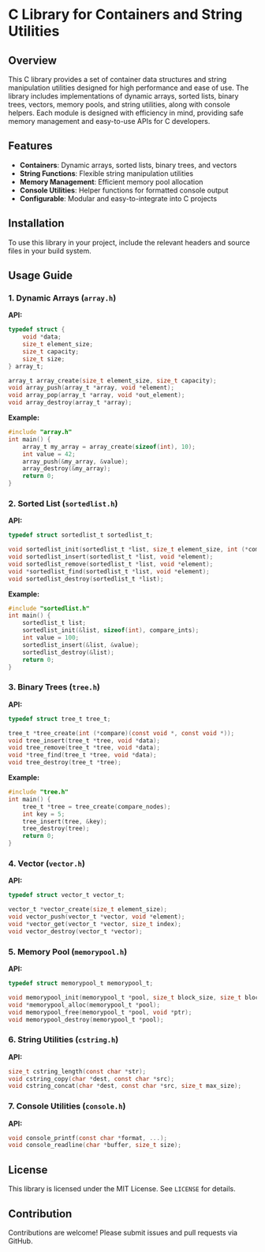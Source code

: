 # C Library for Containers and String Utilities

## Overview
This C library provides a set of container data structures and string manipulation utilities designed for high performance and ease of use. The library includes implementations of dynamic arrays, sorted lists, binary trees, vectors, memory pools, and string utilities, along with console helpers. Each module is designed with efficiency in mind, providing safe memory management and easy-to-use APIs for C developers.

## Features
- **Containers**: Dynamic arrays, sorted lists, binary trees, and vectors
- **String Functions**: Flexible string manipulation utilities
- **Memory Management**: Efficient memory pool allocation
- **Console Utilities**: Helper functions for formatted console output
- **Configurable**: Modular and easy-to-integrate into C projects

## Installation
To use this library in your project, include the relevant headers and source files in your build system. 
## Usage Guide

### 1. Dynamic Arrays (`array.h`)

**API:**
```c
typedef struct {
    void *data;
    size_t element_size;
    size_t capacity;
    size_t size;
} array_t;

array_t array_create(size_t element_size, size_t capacity);
void array_push(array_t *array, void *element);
void array_pop(array_t *array, void *out_element);
void array_destroy(array_t *array);
```

**Example:**
```c
#include "array.h"
int main() {
    array_t my_array = array_create(sizeof(int), 10);
    int value = 42;
    array_push(&my_array, &value);
    array_destroy(&my_array);
    return 0;
}
```

### 2. Sorted List (`sortedlist.h`)

**API:**
```c
typedef struct sortedlist_t sortedlist_t;

void sortedlist_init(sortedlist_t *list, size_t element_size, int (*compare)(const void *, const void *));
void sortedlist_insert(sortedlist_t *list, void *element);
void sortedlist_remove(sortedlist_t *list, void *element);
void *sortedlist_find(sortedlist_t *list, void *element);
void sortedlist_destroy(sortedlist_t *list);
```

**Example:**
```c
#include "sortedlist.h"
int main() {
    sortedlist_t list;
    sortedlist_init(&list, sizeof(int), compare_ints);
    int value = 100;
    sortedlist_insert(&list, &value);
    sortedlist_destroy(&list);
    return 0;
}
```

### 3. Binary Trees (`tree.h`)

**API:**
```c
typedef struct tree_t tree_t;

tree_t *tree_create(int (*compare)(const void *, const void *));
void tree_insert(tree_t *tree, void *data);
void tree_remove(tree_t *tree, void *data);
void *tree_find(tree_t *tree, void *data);
void tree_destroy(tree_t *tree);
```

**Example:**
```c
#include "tree.h"
int main() {
    tree_t *tree = tree_create(compare_nodes);
    int key = 5;
    tree_insert(tree, &key);
    tree_destroy(tree);
    return 0;
}
```

### 4. Vector (`vector.h`)

**API:**
```c
typedef struct vector_t vector_t;

vector_t *vector_create(size_t element_size);
void vector_push(vector_t *vector, void *element);
void *vector_get(vector_t *vector, size_t index);
void vector_destroy(vector_t *vector);
```

### 5. Memory Pool (`memorypool.h`)

**API:**
```c
typedef struct memorypool_t memorypool_t;

void memorypool_init(memorypool_t *pool, size_t block_size, size_t block_count);
void *memorypool_alloc(memorypool_t *pool);
void memorypool_free(memorypool_t *pool, void *ptr);
void memorypool_destroy(memorypool_t *pool);
```

### 6. String Utilities (`cstring.h`)

**API:**
```c
size_t cstring_length(const char *str);
void cstring_copy(char *dest, const char *src);
void cstring_concat(char *dest, const char *src, size_t max_size);
```

### 7. Console Utilities (`console.h`)

**API:**
```c
void console_printf(const char *format, ...);
void console_readline(char *buffer, size_t size);
```

## License
This library is licensed under the MIT License. See `LICENSE` for details.

## Contribution
Contributions are welcome! Please submit issues and pull requests via GitHub.

